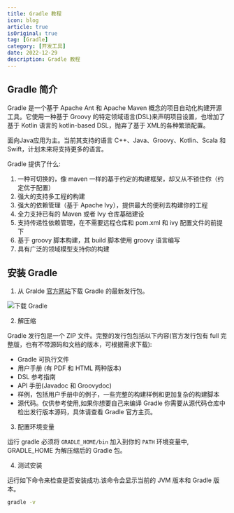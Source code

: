 ```yaml
---
title: Gradle 教程
icon: blog
article: true
isOriginal: true
tag: [Gradle]
category: [开发工具]
date: 2022-12-29
description: Gradle 教程
---
```


## Gradle 简介

Gradle 是一个基于 Apache Ant 和 Apache Maven 概念的项目自动化构建开源工具。它使用一种基于 Groovy 的特定领域语言(DSL)来声明项目设置，也增加了基于 Kotlin 语言的 kotlin-based DSL，抛弃了基于 XML的各种繁琐配置。

面向Java应用为主。当前其支持的语言 C++、Java、Groovy、Kotlin、Scala 和 Swift，计划未来将支持更多的语言。

Gradle 提供了什么:

1. 一种可切换的，像 maven 一样的基于约定的构建框架，却又从不锁住你（约定优于配置）
2. 强大的支持多工程的构建
3. 强大的依赖管理（基于 Apache Ivy），提供最大的便利去构建你的工程
4. 全力支持已有的 Maven 或者 Ivy 仓库基础建设
5. 支持传递性依赖管理，在不需要远程仓库和 pom.xml 和 ivy 配置文件的前提下
6. 基于 groovy 脚本构建，其 build 脚本使用 groovy 语言编写
7. 具有广泛的领域模型支持你的构建

## 安装 Gradle

1. 从 Gralde [官方网站](https://gradle.org/releases/)下载 Gradle 的最新发行包。

![下载 Gradle](https://cdn.staticaly.com/gh/AlexChen68/images@master/blog/tool/gradle_download.png)

2. 解压缩

Gradle 发行包是一个 ZIP 文件。完整的发行包包括以下内容(官方发行包有 full 完整版，也有不带源码和文档的版本，可根据需求下载):

- Gradle 可执行文件
- 用户手册 (有 PDF 和 HTML 两种版本)
- DSL 参考指南
- API 手册(Javadoc 和 Groovydoc)
- 样例，包括用户手册中的例子，一些完整的构建样例和更加复杂的构建脚本
- 源代码。仅供参考使用,如果你想要自己来编译 Gradle 你需要从源代码仓库中检出发行版本源码，具体请查看 Gradle 官方主页。

3. 配置环境变量

运行 gradle 必须将​ `GRADLE_HOME/bin` ​加入到你的 `PATH` 环境变量中, GRADLE_HOME 为解压缩后的 Gradle 包。

4. 测试安装

运行如下命令来检查是否安装成功.该命令会显示当前的 JVM 版本和 Gradle 版本。

```bash
gradle -v 
```
